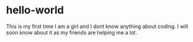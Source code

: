 # hello-world
This is my first time
I am a girl and I dont know anything about coding.
I will soon know about it as my friends are helping me a lot.
